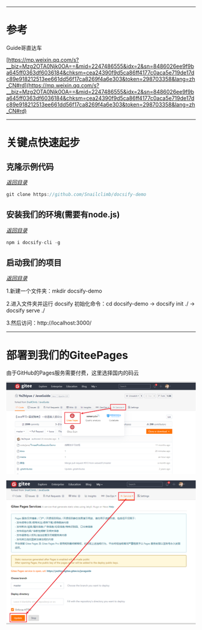 
---

# 参考

Guide哥直达车

[https://mp.weixin.qq.com/s?__biz=Mzg2OTA0Njk0OA==&mid=2247486555&idx=2&sn=8486026ee9f9ba645ff0363df6036184&chksm=cea24390f9d5ca86ff4177c0aca5e719de17dc89e918212513ee661dd56f17ca8269f4a6e303&token=298703358&lang=zh_CN#rd](https://mp.weixin.qq.com/s?__biz=Mzg2OTA0Njk0OA==&mid=2247486555&idx=2&sn=8486026ee9f9ba645ff0363df6036184&chksm=cea24390f9d5ca86ff4177c0aca5e719de17dc89e918212513ee661dd56f17ca8269f4a6e303&token=298703358&lang=zh_CN#rd)

---

# 关键点快速起步

## 克隆示例代码

*<a href="#_top" rel="nofollow" target="_self">返回目录</a>*

```java
git clone https://github.com/Snailclimb/docsify-demo
```

## 安装我们的环境(需要有node.js)

*<a href="#_top" rel="nofollow" target="_self">返回目录</a>*

```java
npm i docsify-cli -g
```

## 启动我们的项目

*<a href="#_top" rel="nofollow" target="_self">返回目录</a>*

1.新建一个文件夹：mkdir docsify-demo

2.进入文件夹并运行 docsify 初始化命令：cd docsify-demo -> docsify init ./ -> docsify serve ./

3.然后访问：http://localhost:3000/

---

# 部署到我们的GiteePages

由于GitHub的Pages服务需要付费，这里选择国内的码云

![](../../../media/pictures/yezhiyue/giteepages.png)

![](../../../media/pictures/yezhiyue/giteepage2.png)




